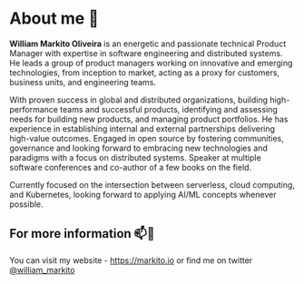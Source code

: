 # About me 📃

**William Markito Oliveira** is an energetic and passionate technical Product Manager with expertise in software engineering and distributed systems. He leads a group of product managers working on innovative and emerging technologies, from inception to market, acting as a proxy for customers, business units, and engineering teams. 

With proven success in global and distributed organizations, building high-performance teams and successful products, identifying and assessing needs for building new products, and managing product portfolios. He has experience in establishing internal and external partnerships delivering high-value outcomes. Engaged in open source by fostering communities, governance and looking forward to embracing new technologies and paradigms with a focus on distributed systems. Speaker at multiple software conferences and co-author of a few books on the field. 
 
Currently focused on the intersection between serverless, cloud computing, and Kubernetes, looking forward to applying AI/ML concepts whenever possible. 

## For more information 📫💬

You can visit my website - https://markito.io or find me on twitter [@william_markito](https://twitter.com/william_markito)


<!--
**markito/markito** is a ✨ _special_ ✨ repository because its `README.md` (this file) appears on your GitHub profile.

Here are some ideas to get you started:

- 🔭 I’m currently working on ...
- 🌱 I’m currently learning ...
- 👯 I’m looking to collaborate on ...
- 🤔 I’m looking for help with ...
- 💬 Ask me about ...
- 📫 How to reach me: ...
- 😄 Pronouns: ...
- ⚡ Fun fact: ...
-->
